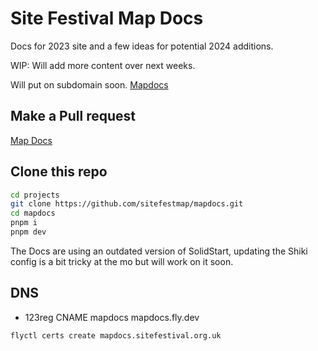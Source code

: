 # Site Festival Map Docs

Docs for 2023 site and a few ideas for potential 2024 additions.

WIP: Will add more content over next weeks.

Will put on subdomain soon. [Mapdocs](https://mapdocs.sitefestival.org.uk)

## Make a Pull request

[Map Docs](https://github.com/sitefestmap/mapdocs/pulls)

## Clone this repo

```bash
cd projects
git clone https://github.com/sitefestmap/mapdocs.git
cd mapdocs
pnpm i
pnpm dev 
```

The Docs are using an outdated version of SolidStart, updating the Shiki config is a bit tricky at the mo but will work on it soon.


## DNS

- 123reg CNAME mapdocs mapdocs.fly.dev

```bash
flyctl certs create mapdocs.sitefestival.org.uk
```